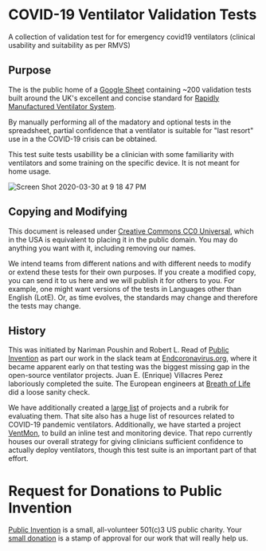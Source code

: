# COVID-19 Ventilator Validation Tests
A collection of validation test for for emergency covid19 ventilators (clinical usability and suitability as per RMVS)

## Purpose

The is the public home of a [Google Sheet](https://docs.google.com/spreadsheets/d/17EJ9TN6O1wqP4c-lIn5hbmuMRrto7M_KXHf17zjNSLk/edit?usp=sharing) containing ~200 validation tests built around the UK's excellent and concise
standard for [Rapidly Manufactured Ventilator
System](https://assets.publishing.service.gov.uk/government/uploads/system/uploads/attachment_data/file/876167/RMVS001_v3.1.pdf).

By manually performing all of the madatory and optional tests in the spreadsheet, partial confidence that a ventilator is suitable for "last resort" use in a the COVID-19 crisis can be obtained.

This test suite tests usabillity be a clinician with some familiarity with ventilators and some training on the specific device. It is not meant for home usage.

![Screen Shot 2020-03-30 at 9 18 47 PM](https://user-images.githubusercontent.com/5296671/77980159-39647080-72cc-11ea-926e-82e872579b10.png)

## Copying and Modifying

This document is released under [Creative Commons CC0 Universal](https://creativecommons.org/publicdomain/zero/1.0/), which 
in the USA is equivalent to placing it in the public domain. You may do anything you want with it, including removing our names.

We intend teams from different nations and with different needs to modify or extend these tests for their own purposes.
If you create a modified copy, you can send it to us here and we will publish it for others to you. For example, one
might want versions of the tests in Languages other than English (LotE). Or, as time evolves, the standards may change and therefore the tests may change.

## History

This was initiated by Nariman Poushin and Robert L. Read of [Public Invention](https://www.pubinv.org) as part our work in the slack team at [Endcoronavirus.org](https://www.endcoronavirus.org/), where it became apparent early on that testing was the biggest missing gap in the 
open-source ventilator projects. Juan E. (Enrique) Villacres Perez laboriously completed the suite. The European engineers at 
[Breath of Life](breathoflifegroupe.slack.com) did a loose sanity check.

We have additionally created a [large list](https://github.com/PubInv/covid19-vent-list) of 
projects and a rubrik for evaluating them. That site also has a huge list of resources related to COVID-19 pandemic ventilators. 
Additionally, we have started a project [VentMon](https://github.com/PubInv/ventmon-ventilator-inline-test-monitor), to build an inline test and monitoring device. That repo currently houses our overall strategy for giving clinicians sufficient confidence to actually deploy ventilators, though this test suite is an important part of that effort.


# Request for Donations to Public Invention

[Public Invention](https://www.pubinv.org/) is a small, all-volunteer 501(c)3 US public charity. Your [small donation](https://www.pubinv.org/donate/) is a stamp of approval for our work that will really help us.

